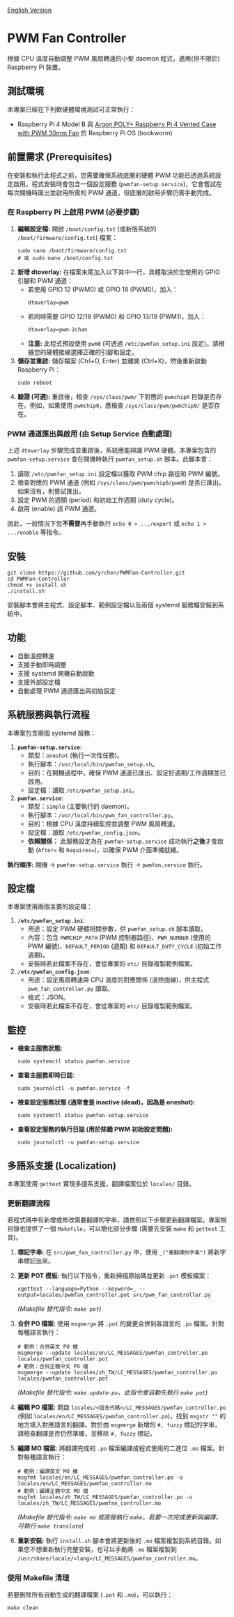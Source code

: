 [English Version](README.en.md)

# PWM Fan Controller

根據 CPU 溫度自動調整 PWM 風扇轉速的小型 daemon 程式，適用(但不限於) Raspberry Pi 裝置。

## 測試環境

本專案已經在下列軟硬體環境測試可正常執行：
* Raspberry Pi 4 Model B 與 [Argon POLY+ Raspberry Pi 4 Vented Case with PWM 30mm Fan](https://argon40.com/products/draft-argon-poly-raspberry-pi-4-vented-case-with-pwm-30mm-fan) 於 Raspberry Pi OS (bookworm)

## 前置需求 (Prerequisites)

在安裝和執行此程式之前，您需要確保系統底層的硬體 PWM 功能已透過系統設定啟用。程式安裝時會包含一個設定服務 (`pwmfan-setup.service`)，它會嘗試在每次開機時匯出並啟用所需的 PWM 通道，但底層的啟用步驟仍需手動完成。

### 在 Raspberry Pi 上啟用 PWM (必要步驟)

1.  **編輯設定檔:** 開啟 `/boot/config.txt` (或新版系統的 `/boot/firmware/config.txt`) 檔案：
    ```shell
    sudo nano /boot/firmware/config.txt
    # 或 sudo nano /boot/config.txt
    ```
2.  **新增 dtoverlay:** 在檔案末尾加入以下其中一行，具體取決於您使用的 GPIO 引腳和 PWM 通道：
    *   若使用 GPIO 12 (PWM0) 或 GPIO 18 (PWM0)，加入：
        ```
        dtoverlay=pwm
        ```
    *   若同時需要 GPIO 12/18 (PWM0) 和 GPIO 13/19 (PWM1)，加入：
        ```
        dtoverlay=pwm-2chan
        ```
    *   **注意:** 此程式預設使用 `pwm0` (可透過 `/etc/pwmfan_setup.ini` 設定)。請根據您的硬體接線選擇正確的引腳和設定。
3.  **儲存並重啟:** 儲存檔案 (Ctrl+O, Enter) 並離開 (Ctrl+X)，然後重新啟動 Raspberry Pi：
    ```shell
    sudo reboot
    ```
4.  **驗證 (可選):** 重啟後，檢查 `/sys/class/pwm/` 下對應的 `pwmchipX` 目錄是否存在。例如，如果使用 `pwmchip0`，應檢查 `/sys/class/pwm/pwmchip0/` 是否存在。

### PWM 通道匯出與啟用 (由 Setup Service 自動處理)

上述 `dtoverlay` 步驟完成並重啟後，系統應能辨識 PWM 硬體。本專案包含的 `pwmfan-setup.service` 會在開機時執行 `pwmfan_setup.sh` 腳本。此腳本會：
1.  讀取 `/etc/pwmfan_setup.ini` 設定檔以獲取 PWM chip 路徑和 PWM 編號。
2.  檢查對應的 PWM 通道 (例如 `/sys/class/pwm/pwmchip0/pwm0`) 是否已匯出。如果沒有，則嘗試匯出。
3.  設定 PWM 的週期 (period) 和初始工作週期 (duty cycle)。
4.  啟用 (enable) 該 PWM 通道。

因此，一般情況下您**不需要**再手動執行 `echo 0 > .../export` 或 `echo 1 > .../enable` 等指令。

## 安裝

```shell
git clone https://github.com/yrchen/PWMFan-Controller.git
cd PWMFan-Controller
chmod +x install.sh
./install.sh
```

安裝腳本會將主程式、設定腳本、範例設定檔以及兩個 systemd 服務檔安裝到系統中。

## 功能
- 自動溫控轉速
- 支援手動即時調整
- 支援 systemd 開機自動啟動
- 支援外部設定檔
- 自動處理 PWM 通道匯出與初始設定

## 系統服務與執行流程

本專案包含兩個 systemd 服務：

1.  **`pwmfan-setup.service`**:
    *   類型：`oneshot` (執行一次性任務)。
    *   執行腳本：`/usr/local/bin/pwmfan_setup.sh`。
    *   目的：在開機過程中，確保 PWM 通道已匯出、設定好週期/工作週期並已啟用。
    *   設定檔：讀取 `/etc/pwmfan_setup.ini`。
2.  **`pwmfan.service`**:
    *   類型：`simple` (主要執行的 daemon)。
    *   執行腳本：`/usr/local/bin/pwm_fan_controller.py`。
    *   目的：根據 CPU 溫度持續監控並調整 PWM 風扇轉速。
    *   設定檔：讀取 `/etc/pwmfan_config.json`。
    *   **依賴關係：** 此服務設定為在 `pwmfan-setup.service` 成功執行**之後**才會啟動 (`After=` 和 `Requires=`)，以確保 PWM 介面準備就緒。

**執行順序:** 開機 -> `pwmfan-setup.service` 執行 -> `pwmfan.service` 執行。

## 設定檔

本專案使用兩個主要的設定檔：

1.  **`/etc/pwmfan_setup.ini`**:
    *   用途：設定 PWM 硬體相關參數，供 `pwmfan_setup.sh` 腳本讀取。
    *   內容：包含 `PWMCHIP_PATH` (PWM 控制器路徑)、`PWM_NUMBER` (使用的 PWM 編號)、`DEFAULT_PERIOD` (週期) 和 `DEFAULT_DUTY_CYCLE` (初始工作週期)。
    *   安裝時若此檔案不存在，會從專案的 `etc/` 目錄複製範例檔案。
2.  **`/etc/pwmfan_config.json`**:
    *   用途：設定風扇轉速與 CPU 溫度的對應關係 (溫控曲線)，供主程式 `pwm_fan_controller.py` 讀取。
    *   格式：JSON。
    *   安裝時若此檔案不存在，會從專案的 `etc/` 目錄複製範例檔案。

## 監控

*   **檢查主服務狀態:**
    ```shell
    sudo systemctl status pwmfan.service
    ```
*   **查看主服務即時日誌:**
    ```shell
    sudo journalctl -u pwmfan.service -f
    ```
*   **檢查設定服務狀態 (通常會是 inactive (dead)，因為是 oneshot):**
    ```shell
    sudo systemctl status pwmfan-setup.service
    ```
*   **查看設定服務的執行日誌 (用於除錯 PWM 初始設定問題):**
    ```shell
    sudo journalctl -u pwmfan-setup.service
    ```

## 多語系支援 (Localization)

本專案使用 `gettext` 實現多語系支援。翻譯檔案位於 `locales/` 目錄。

### 更新翻譯流程

若程式碼中有新增或修改需要翻譯的字串，請依照以下步驟更新翻譯檔案。專案根目錄也提供了一個 `Makefile`，可以簡化部分步驟 (需要先安裝 `make` 和 `gettext` 工具)。

1.  **標記字串:** 在 `src/pwm_fan_controller.py` 中，使用 `_("要翻譯的字串")` 將新字串標記出來。
2.  **更新 POT 模板:** 執行以下指令，重新掃描原始碼並更新 `.pot` 模板檔案：
    ```shell
    xgettext --language=Python --keyword=_ --output=locales/pwmfan_controller.pot src/pwm_fan_controller.py
    ```
    *(Makefile 替代指令: `make pot`)*

3.  **合併 PO 檔案:** 使用 `msgmerge` 將 `.pot` 的變更合併到各語言的 `.po` 檔案。針對每種語言執行：
    ```shell
    # 範例：合併英文 PO 檔
    msgmerge --update locales/en/LC_MESSAGES/pwmfan_controller.po locales/pwmfan_controller.pot
    # 範例：合併正體中文 PO 檔
    msgmerge --update locales/zh_TW/LC_MESSAGES/pwmfan_controller.po locales/pwmfan_controller.pot
    ```
    *(Makefile 替代指令: `make update-po`，此指令會自動先執行 `make pot`)*

4.  **編輯 PO 檔案:** 開啟 `locales/<語言代碼>/LC_MESSAGES/pwmfan_controller.po` (例如 `locales/en/LC_MESSAGES/pwmfan_controller.po`)，找到 `msgstr ""` 的地方填入對應語言的翻譯。對於由 `msgmerge` 新增的 `#, fuzzy` 標記的字串，請檢查翻譯是否仍然準確，並移除 `#, fuzzy` 標記。
5.  **編譯 MO 檔案:** 將翻譯完成的 `.po` 檔案編譯成程式使用的二進位 `.mo` 檔案。針對每種語言執行：
    ```shell
    # 範例：編譯英文 MO 檔
    msgfmt locales/en/LC_MESSAGES/pwmfan_controller.po -o locales/en/LC_MESSAGES/pwmfan_controller.mo
    # 範例：編譯正體中文 MO 檔
    msgfmt locales/zh_TW/LC_MESSAGES/pwmfan_controller.po -o locales/zh_TW/LC_MESSAGES/pwmfan_controller.mo
    ```
    *(Makefile 替代指令: `make mo` 或直接執行 `make`。若要一次完成更新與編譯，可執行 `make translate`)*

6.  **重新安裝:** 執行 `install.sh` 腳本會將更新後的 `.mo` 檔案複製到系統目錄。如果您不想重新執行完整安裝，也可以手動將 `.mo` 檔案複製到 `/usr/share/locale/<lang>/LC_MESSAGES/pwmfan_controller.mo`。

### 使用 Makefile 清理

若要刪除所有自動生成的翻譯檔案 (`.pot` 和 `.mo`)，可以執行：
```shell
make clean
```
